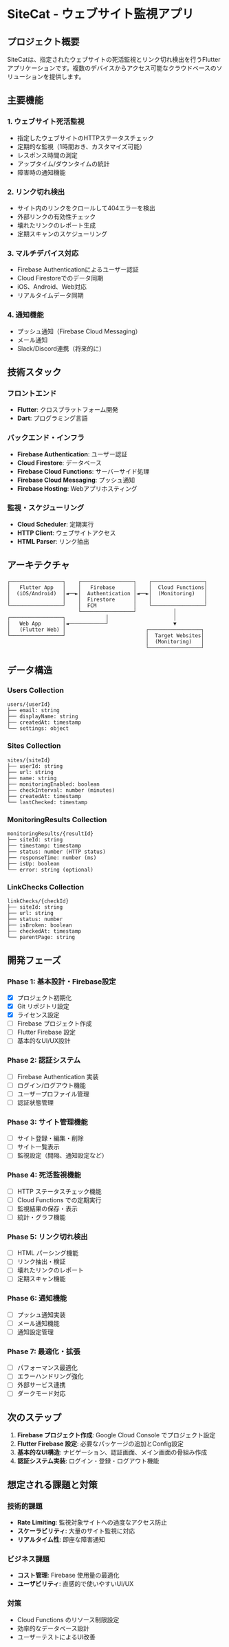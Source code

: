 # SiteCat - ウェブサイト監視アプリ

## プロジェクト概要

SiteCatは、指定されたウェブサイトの死活監視とリンク切れ検出を行うFlutterアプリケーションです。複数のデバイスからアクセス可能なクラウドベースのソリューションを提供します。

## 主要機能

### 1. ウェブサイト死活監視
- 指定したウェブサイトのHTTPステータスチェック
- 定期的な監視（1時間おき、カスタマイズ可能）
- レスポンス時間の測定
- アップタイム/ダウンタイムの統計
- 障害時の通知機能

### 2. リンク切れ検出
- サイト内のリンクをクロールして404エラーを検出
- 外部リンクの有効性チェック
- 壊れたリンクのレポート生成
- 定期スキャンのスケジューリング

### 3. マルチデバイス対応
- Firebase Authenticationによるユーザー認証
- Cloud Firestoreでのデータ同期
- iOS、Android、Web対応
- リアルタイムデータ同期

### 4. 通知機能
- プッシュ通知（Firebase Cloud Messaging）
- メール通知
- Slack/Discord連携（将来的に）

## 技術スタック

### フロントエンド
- **Flutter**: クロスプラットフォーム開発
- **Dart**: プログラミング言語

### バックエンド・インフラ
- **Firebase Authentication**: ユーザー認証
- **Cloud Firestore**: データベース
- **Firebase Cloud Functions**: サーバーサイド処理
- **Firebase Cloud Messaging**: プッシュ通知
- **Firebase Hosting**: Webアプリホスティング

### 監視・スケジューリング
- **Cloud Scheduler**: 定期実行
- **HTTP Client**: ウェブサイトアクセス
- **HTML Parser**: リンク抽出

## アーキテクチャ

```
┌─────────────────┐    ┌─────────────────┐    ┌─────────────────┐
│   Flutter App   │    │   Firebase      │    │  Cloud Functions│
│  (iOS/Android)  │◄──►│  Authentication │◄──►│  (Monitoring)   │
│                 │    │  Firestore      │    │                 │
└─────────────────┘    │  FCM            │    └─────────────────┘
                       └─────────────────┘            │
┌─────────────────┐             │                     │
│   Web App       │◄────────────┘                     ▼
│   (Flutter Web) │                          ┌─────────────────┐
└─────────────────┘                          │  Target Websites│
                                             │  (Monitoring)   │
                                             └─────────────────┘
```

## データ構造

### Users Collection
```
users/{userId}
├── email: string
├── displayName: string
├── createdAt: timestamp
└── settings: object
```

### Sites Collection
```
sites/{siteId}
├── userId: string
├── url: string
├── name: string
├── monitoringEnabled: boolean
├── checkInterval: number (minutes)
├── createdAt: timestamp
└── lastChecked: timestamp
```

### MonitoringResults Collection
```
monitoringResults/{resultId}
├── siteId: string
├── timestamp: timestamp
├── status: number (HTTP status)
├── responseTime: number (ms)
├── isUp: boolean
└── error: string (optional)
```

### LinkChecks Collection
```
linkChecks/{checkId}
├── siteId: string
├── url: string
├── status: number
├── isBroken: boolean
├── checkedAt: timestamp
└── parentPage: string
```

## 開発フェーズ

### Phase 1: 基本設計・Firebase設定
- [x] プロジェクト初期化
- [x] Git リポジトリ設定
- [x] ライセンス設定
- [ ] Firebase プロジェクト作成
- [ ] Flutter Firebase 設定
- [ ] 基本的なUI/UX設計

### Phase 2: 認証システム
- [ ] Firebase Authentication 実装
- [ ] ログイン/ログアウト機能
- [ ] ユーザープロファイル管理
- [ ] 認証状態管理

### Phase 3: サイト管理機能
- [ ] サイト登録・編集・削除
- [ ] サイト一覧表示
- [ ] 監視設定（間隔、通知設定など）

### Phase 4: 死活監視機能
- [ ] HTTP ステータスチェック機能
- [ ] Cloud Functions での定期実行
- [ ] 監視結果の保存・表示
- [ ] 統計・グラフ機能

### Phase 5: リンク切れ検出
- [ ] HTML パーシング機能
- [ ] リンク抽出・検証
- [ ] 壊れたリンクのレポート
- [ ] 定期スキャン機能

### Phase 6: 通知機能
- [ ] プッシュ通知実装
- [ ] メール通知機能
- [ ] 通知設定管理

### Phase 7: 最適化・拡張
- [ ] パフォーマンス最適化
- [ ] エラーハンドリング強化
- [ ] 外部サービス連携
- [ ] ダークモード対応

## 次のステップ

1. **Firebase プロジェクト作成**: Google Cloud Console でプロジェクト設定
2. **Flutter Firebase 設定**: 必要なパッケージの追加とConfig設定
3. **基本的なUI構造**: ナビゲーション、認証画面、メイン画面の骨組み作成
4. **認証システム実装**: ログイン・登録・ログアウト機能

## 想定される課題と対策

### 技術的課題
- **Rate Limiting**: 監視対象サイトへの過度なアクセス防止
- **スケーラビリティ**: 大量のサイト監視に対応
- **リアルタイム性**: 即座な障害通知

### ビジネス課題
- **コスト管理**: Firebase 使用量の最適化
- **ユーザビリティ**: 直感的で使いやすいUI/UX

### 対策
- Cloud Functions のリソース制限設定
- 効率的なデータベース設計
- ユーザーテストによるUI改善